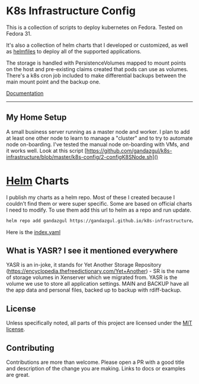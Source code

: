 # K8s Infrastructure Config

This is a collection of scripts to deploy kubernetes on Fedora. Tested on Fedora 31.

It's also a collection of helm charts that I developed or customized, as well as
[helmfiles](https://github.com/roboll/helmfile/) to deploy all of the supported applications.

The storage is handled with PersistenceVolumes mapped to mount points on the host and pre-existing claims created that
pods can use as volumes. There's a k8s cron job included to make differential backups between the main mount point and
the backup one.

[Documentation](https://gandazgul.github.io/k8s-infrastructure/)

---

## My Home Setup

A small business server running as a master node and worker. I plan to add at least one other node to learn to manage
a "cluster" and to try to automate node on-boarding. I've tested the manual node on-boarding with VMs, and it works
well. Look at this script [https://github.com/gandazgul/k8s-infrastructure/blob/master/k8s-config/2-configK8SNode.sh]()

# [Helm](https://helm.sh) Charts

I publish my charts as a helm repo. Most of these I created because I couldn't find them or were super specific. Some
are based on official charts I need to modify. To use them add this url to helm as a repo and run update.

```bash
helm repo add gandazgul https://gandazgul.github.io/k8s-infrastructure/
``` 

Here is the [index.yaml](./index.yaml)

## What is YASR? I see it mentioned everywhere

YASR is an in-joke, it stands for Yet Another Storage
Repository (https://encyclopedia.thefreedictionary.com/Yet+Another) - SR is the name of storage volumes in Xenserver
which we migrated from. YASR is the volume we use to store all application settings. MAIN and BACKUP have all the app
data and personal files, backed up to backup with rdiff-backup.

## License

Unless specifically noted, all parts of this project are licensed under
the [MIT license](https://github.com/gandazgul/k8s-infrastructure/blob/master/LICENSE.md).

## Contributing

Contributions are more than welcome. Please open a PR with a good title and description of the change you are making.
Links to docs or examples are great.
